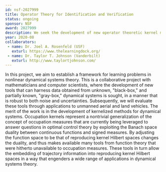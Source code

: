 ```yaml
---
id: nsf-2027999
title: Operator Theory for Identification and Verification
status: ongoing
sponsor: NSF
award: 2027999
description: We seek the development of new operator theoretic kernel methods that can harness data obtained from black and gray box dynamical systems.
year: 2020-08
collaborators:
 - name: Dr. Joel A. Rosenfeld (USF)
   exturl: https://www.thelearningdock.org/
 - name: Dr. Taylor T. Johnson (Vanderbilt)
   exturl: http://www.taylortjohnson.com/
---
```

In this project, we aim to establish a framework for learning problems in nonlinear dynamical systems theory. This is a collaborative project with mathematicians and computer scientists, where the development of new tools that can harness data obtained from unknown, "black-box," and partially known, "gray-box," dynamical systems is sought, in a manner that is robust to both noise and uncertainties. Subsequently, we will evaluate these tools through applications to unmanned aerial and land vehicles. The merit of the work is in the development of kernelized methods for dynamical systems. Occupation kernels represent a nontrivial generalization of the concept of occupation measures that are currently being leveraged to answer questions in optimal control theory by exploiting the Banach space duality between continuous functions and signed measures. By adjusting the function space to be that of reproducing kernel Hilbert spaces changes the duality, and thus makes available many tools from function theory that were hitherto unavailable to occupation measures. These tools in turn allow the embedding of trajectory information into reproducing kernel Hilbert spaces in a way that engenders a wide range of applications in dynamical systems theory.